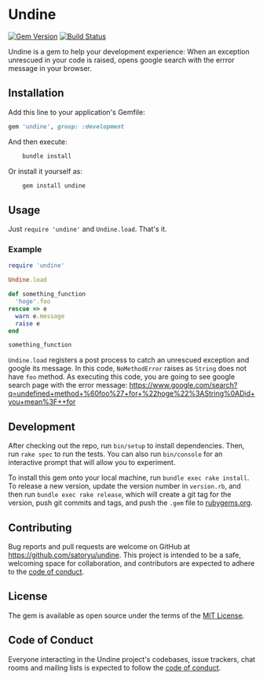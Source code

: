 # Undine

[![Gem Version](https://badge.fury.io/rb/undine.svg)](https://badge.fury.io/rb/undine)
[![Build Status](https://travis-ci.org/satoryu/undine.svg?branch=master)](https://travis-ci.org/satoryu/undine)

Undine is a gem to help your development experience: When an exception unrescued in your  code is raised, opens google search with the errror message in your browser.

## Installation

Add this line to your application's Gemfile:

```ruby
gem 'undine', group: :development
```

And then execute:

```sh
    bundle install
```

Or install it yourself as:

```sh
    gem install undine
```

## Usage

Just `require 'undine'` and `Undine.load`. That's it.

### Example

```ruby
require 'undine'

Undine.load

def something_function
  'hoge'.foo
rescue => e
  warn e.message
  raise e
end

something_function
```

`Undine.load` registers a post process to catch an unrescued exception and google its message.
In this code, `NoMethodError` raises as `String` does not have `foo` method.
As executing this code, you are going to see google search page with the error message: https://www.google.com/search?q=undefined+method+%60foo%27+for+%22hoge%22%3AString%0ADid+you+mean%3F++for

## Development

After checking out the repo, run `bin/setup` to install dependencies. Then, run `rake spec` to run the tests. You can also run `bin/console` for an interactive prompt that will allow you to experiment.

To install this gem onto your local machine, run `bundle exec rake install`. To release a new version, update the version number in `version.rb`, and then run `bundle exec rake release`, which will create a git tag for the version, push git commits and tags, and push the `.gem` file to [rubygems.org](https://rubygems.org).

## Contributing

Bug reports and pull requests are welcome on GitHub at https://github.com/satoryu/undine. This project is intended to be a safe, welcoming space for collaboration, and contributors are expected to adhere to the [code of conduct](https://github.com/satoryu/undine/blob/master/CODE_OF_CONDUCT.md).


## License

The gem is available as open source under the terms of the [MIT License](https://opensource.org/licenses/MIT).

## Code of Conduct

Everyone interacting in the Undine project's codebases, issue trackers, chat rooms and mailing lists is expected to follow the [code of conduct](https://github.com/satoryu/undine/blob/master/CODE_OF_CONDUCT.md).
